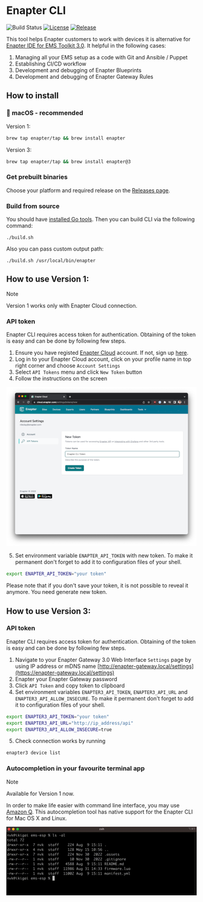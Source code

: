 # Enapter CLI
![Build Status](https://github.com/enapter/enapter-cli/workflows/CI/badge.svg)
[![License](https://img.shields.io/github/license/enapter/enapter-cli)](/LICENSE)
[![Release](https://img.shields.io/github/release/enapter/enapter-cli.svg)](https://github.com/enapter/enapter-cli/releases/latest)


This tool helps Enapter customers to work with devices it is alternative for [Enapter IDE for EMS Toolkit 3.0](https://marketplace.visualstudio.com/items?itemName=Enapter.enapter-ems-toolkit-ide). 
It helpful in the following cases:

1. Managing all your EMS setup as a code with Git and Ansible / Puppet
2. Establishing CI/CD workflow
3. Development and debugging of Enapter Blueprints
4. Development and debugging of Enapter Gateway Rules

## How to install

###  macOS - recommended

Version 1:

```bash
brew tap enapter/tap && brew install enapter
```

Version 3:

```bash
brew tap enapter/tap && brew install enapter@3
```

### Get prebuilt binaries

Choose your platform and required release on the [Releases page](https://github.com/Enapter/enapter-cli/releases).

### Build from source

You should have [installed Go tools](https://golang.org/doc/install). Then you can build CLI via the following command:
```
./build.sh
```

Also you can pass custom output path:
```
./build.sh /usr/local/bin/enapter
```

## How to use Version 1:

> [!NOTE]
> Version 1 works only with Enapter Cloud connection.

### API token

Enapter CLI requires access token for authentication. Obtaining of the token is easy and can be done by following few steps.

1. Ensure you have registed [Enapter Cloud](https://cloud.enapter.com) account. If not, sign up [here](https://sso.enapter.com/users/new).
2. Log in to your Enapter Cloud account, click on your profile name in top right corner and choose `Account Settings`
3. Select `API Tokens` menu and click `New Token` button
4. Follow the instructions on the screen
<img src="./.assets/token.png">

5. Set environment variable `ENAPTER_API_TOKEN` with new token. To make it permanent don't forget to add it to configuration files of your shell.

  ```bash
  export ENAPTER_API_TOKEN="your token"
  ```

Please note that if you don't save your token, it is not possible to reveal it anymore. You need generate new token.

## How to use Version 3:

### API token

Enapter CLI requires access token for authentication. Obtaining of the token is easy and can be done by following few steps.

1. Navigate to your Enapter Gateway 3.0 Web Interface `Settings` page by using IP address or mDNS name [http://enapter-gateway.local/settings](https://enapter-gateway.local/settings)
2. Enapter your Enapter Gateway password
3. Click `API Token` and copy token to clipboard
4. Set environment variables `ENAPTER3_API_TOKEN`, `ENAPTER3_API_URL` and `ENAPTER3_API_ALLOW_INSECURE`. To make it permanent don't forget to add it to configuration files of your shell.

  ```bash
  export ENAPTER3_API_TOKEN="your token"
  export ENAPTER3_API_URL="http://ip_address/api"
  export ENAPTER3_API_ALLOW_INSECURE=true
  ```

5. Check connection works by running

  ```bash
  enapter3 device list
  ```

### Autocompletion in your favourite terminal app

> [!NOTE]
> Available for Version 1 now.

In order to make life easier with command line interface, you may use [Amazon Q](https://aws.amazon.com/q/). This autocompletion tool has native support for the Enapter CLI for Mac OS X and Linux.

<img src="./.assets/enapter-cli-fig-integration.gif">

